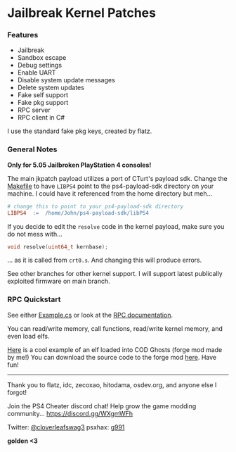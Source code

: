 # Jailbreak Kernel Patches

### Features

- Jailbreak
- Sandbox escape
- Debug settings
- Enable UART
- Disable system update messages
- Delete system updates
- Fake self support
- Fake pkg support
- RPC server
- RPC client in C#

I use the standard fake pkg keys, created by flatz.

### General Notes
**Only for 5.05 Jailbroken PlayStation 4 consoles!**

The main jkpatch payload utilizes a port of CTurt's payload sdk. Change the [Makefile](payload/Makefile) to have `LIBPS4` point to the ps4-payload-sdk directory on your machine. I could have it referenced from the home directory but meh...
```makefile
# change this to point to your ps4-payload-sdk directory
LIBPS4	:=	/home/John/ps4-payload-sdk/libPS4
```

If you decide to edit the `resolve` code in the kernel payload, make sure you do not mess with...
```c
void resolve(uint64_t kernbase);
```
... as it is called from `crt0.s`. And changing this will produce errors.

See other branches for other kernel support. I will support latest publically exploited firmware on main branch.

### RPC Quickstart

See either [Example.cs](librpc/Example.cs) or look at the [RPC documentation](librpc/jkpatch.pdf).

You can read/write memory, call functions, read/write kernel memory, and even load elfs.

[Here](https://www.youtube.com/watch?v=ieQPY4feBZo) is a cool example of an elf loaded into COD Ghosts (forge mod made by me!) You can download the source code to the forge mod [here](http://www.mediafire.com/file/v2m6513km68vmpd/forge.zip). Have fun!

---

Thank you to flatz, idc, zecoxao, hitodama, osdev.org, and anyone else I forgot!

Join the PS4 Cheater discord chat! Help grow the game modding community... https://discord.gg/WXgmWFh

Twitter: [@cloverleafswag3](https://twitter.com/cloverleafswag3) psxhax: [g991](https://www.psxhax.com/members/g991.473299/)

**golden <3**